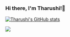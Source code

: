 ### Hi there, I'm Tharushi!👋

[![Tharushi's GitHub stats](https://github-readme-stats-sigma-five.vercel.app/api?username=Tharushi-Chethana&hide=prs&show_icons=true&theme=tokyonight)](https://github.com/Tharushi-Chethana)


<img src="https://github-readme-stats.vercel.app/api/top-langs/?username=Tharushi-Chethana&layout=compact" />
